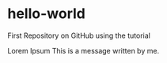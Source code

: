 # hello-world
First Repository on GitHub using the tutorial

Lorem Ipsum
This is a message written by me.

